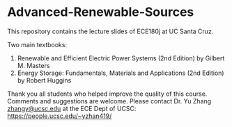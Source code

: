 # Advanced-Renewable-Sources
This repository contains the lecture slides of ECE180j at UC Santa Cruz.

Two main textbooks: 
1) Renewable and Efficient Electric Power Systems (2nd Edition) by Gilbert M. Masters
2) Energy Storage: Fundamentals, Materials and Applications (2nd Edition) by Robert Huggins

Thank you all students who helped improve the quality of this course. Comments and suggestions are welcome. Please contact Dr. Yu Zhang zhangy@ucsc.edu at the ECE Dept of UCSC: https://people.ucsc.edu/~yzhan419/
